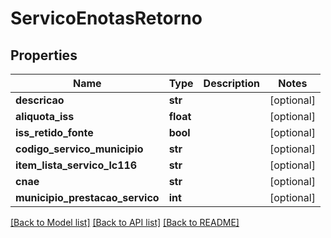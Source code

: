 # ServicoEnotasRetorno

## Properties
Name | Type | Description | Notes
------------ | ------------- | ------------- | -------------
**descricao** | **str** |  | [optional] 
**aliquota_iss** | **float** |  | [optional] 
**iss_retido_fonte** | **bool** |  | [optional] 
**codigo_servico_municipio** | **str** |  | [optional] 
**item_lista_servico_lc116** | **str** |  | [optional] 
**cnae** | **str** |  | [optional] 
**municipio_prestacao_servico** | **int** |  | [optional] 

[[Back to Model list]](../README.md#documentation-for-models) [[Back to API list]](../README.md#documentation-for-api-endpoints) [[Back to README]](../README.md)

